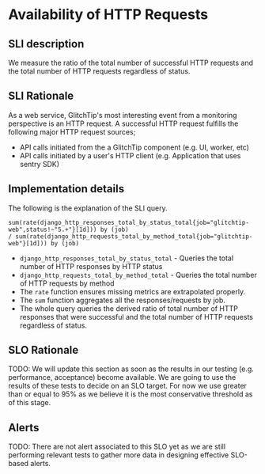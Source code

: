 # Availability of HTTP Requests

## SLI description
We measure the ratio of the total number of successful HTTP requests and the total number of HTTP requests regardless of status.

## SLI Rationale

As a web service, GlitchTip's most interesting event from a monitoring perspective is an HTTP request. A successful HTTP request fulfills the following major HTTP request sources;

* API calls initiated from the a GlitchTip component (e.g. UI, worker, etc)
* API calls initiated by a user's HTTP client (e.g. Application that uses sentry SDK)

## Implementation details

The following is the explanation of the SLI query.

    sum(rate(django_http_responses_total_by_status_total{job="glitchtip-web",status!~"5.+"}[1d])) by (job)
    / sum(rate(django_http_requests_total_by_method_total{job="glitchtip-web"}[1d])) by (job)


* `django_http_responses_total_by_status_total` - Queries the total number of HTTP responses by HTTP status
* `django_http_requests_total_by_method_total` - Queries the total number of HTTP requests by method
* The `rate` function ensures missing metrics are extrapolated properly.
* The `sum` function aggregates all the responses/requests by job.
* The whole query queries the derived ratio of total number of HTTP responses that were successful and the total number of HTTP requests regardless of status.

## SLO Rationale

TODO: We will update this section as soon as the results in our testing (e.g. performance, acceptance) become available. We are going to use the results of these tests to decide on an SLO target. For now we use greater than or equal to 95% as we believe it is the most conservative threshold as of this stage.

## Alerts

TODO: There are not alert associated to this SLO yet as we are still performing relevant tests to gather more data in designing effective SLO-based alerts.
